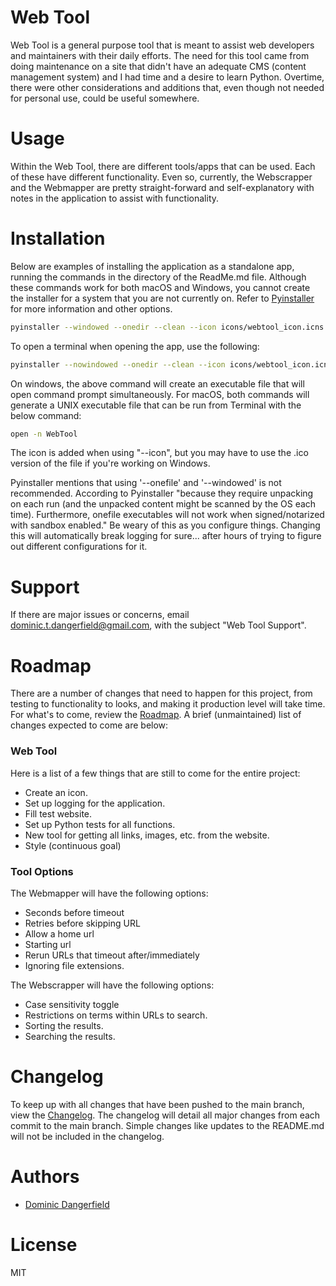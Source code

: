 # Web Tool

Web Tool is a general purpose tool that is meant to assist web developers and maintainers with their daily efforts. The 
need for this tool came from doing maintenance on a site that didn't have an adequate CMS (content management system) 
and I had time and a desire to learn Python. Overtime, there were other considerations and additions that, even though 
not needed for personal use, could be useful somewhere. 

# Usage

Within the Web Tool, there are different tools/apps that can be used. Each of these have different functionality. Even 
so, currently, the Webscrapper and the Webmapper are pretty straight-forward and self-explanatory with notes in the 
application to assist with functionality. 

# Installation

Below are examples of installing the application as a standalone app, running the commands in the directory of the 
ReadMe.md file. Although these commands work for both macOS and Windows, you cannot create the installer for a system 
that you are not currently on. Refer to [Pyinstaller](https://pyinstaller.org/en/stable/) for more information and other options.

```bash
pyinstaller --windowed --onedir --clean --icon icons/webtool_icon.icns --noconfirm --name WebTool webtool/main.py
```

To open a terminal when opening the app, use the following:

```bash
pyinstaller --nowindowed --onedir --clean --icon icons/webtool_icon.icns --noconfirm --name WebTool webtool/main.py
```

On windows, the above command will create an executable file that will open command prompt simultaneously. For macOS,
both commands will generate a UNIX executable file that can be run from Terminal with the below command: 

```bash
open -n WebTool
```

The icon is added when using "--icon", but you may have to use the .ico version of the file if you're working on Windows. 

Pyinstaller mentions that using '--onefile' and '--windowed' is not recommended. According to Pyinstaller "because they 
require unpacking on each run (and the unpacked content might be scanned by the OS each time). Furthermore, onefile 
executables will not work when signed/notarized with sandbox enabled." Be weary of this as you configure things. 
Changing this will automatically break logging for sure... after hours of trying to figure out different configurations 
for it.

# Support

If there are major issues or concerns, email [dominic.t.dangerfield@gmail.com](mailto:dominic.t.dangerfield@gmail.com), 
with the subject "Web Tool Support".

# Roadmap

There are a number of changes that need to happen for this project, from testing to functionality to looks, and making
it production level will take time. For what's to come, review the [Roadmap](https://github.com/dominictd92/web_tool/wiki/Roadmap). 
A brief (unmaintained) list of changes expected to come are below:


### Web Tool 

Here is a list of a few things that are still to come for the entire project:

- Create an icon.
- Set up logging for the application.
- Fill test website. 
- Set up Python tests for all functions. 
- New tool for getting all links, images, etc. from the website.
- Style (continuous goal)

### Tool Options
The Webmapper will have the following options: 
- Seconds before timeout
- Retries before skipping URL 
- Allow a home url 
- Starting url
- Rerun URLs that timeout after/immediately 
- Ignoring file extensions. 

The Webscrapper will have the following options: 

- Case sensitivity toggle
- Restrictions on terms within URLs to search.
- Sorting the results. 
- Searching the results. 

# Changelog

To keep up with all changes that have been pushed to the main branch, view the [Changelog](https://github.com/dominictd92/web_tool/wiki/Changelog).
The changelog will detail all major changes from each commit to the main branch. Simple changes like updates to the README.md will not be 
included in the changelog. 

# Authors

- [Dominic Dangerfield](https://github.com/dominictd92)

# License

MIT
